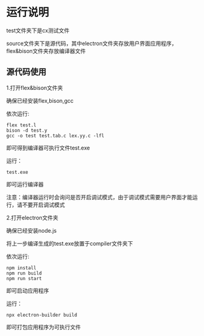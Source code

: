 # 运行说明

test文件夹下是cx测试文件

source文件夹下是源代码，其中electron文件夹存放用户界面应用程序，flex&bison文件夹存放编译器文件



## 源代码使用

1.打开flex&bison文件夹

确保已经安装flex,bison,gcc

依次运行:

```shell
flex test.l
bison -d test.y
gcc -o test test.tab.c lex.yy.c -lfl
```

即可得到编译器可执行文件test.exe

运行：

```shell
test.exe
```

即可运行编译器

注意：编译器运行时会询问是否开启调试模式，由于调试模式需要用户界面才能运行，请不要开启调试模式

2.打开electron文件夹

确保已经安装node.js

将上一步编译生成的test.exe放置于compiler文件夹下

依次运行:

```
npm install
npm run build
npm run start
```

即可启动应用程序

运行：

```
npx electron-builder build
```

即可打包应用程序为可执行文件